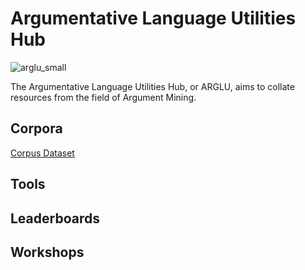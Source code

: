 # Argumentative Language Utilities Hub
![arglu_small](https://github.com/acidrobin/arglu-repo/assets/54273015/67999eb8-7742-4d63-b4b7-e2ad0bee45b1)

The Argumentative Language Utilities Hub, or ARGLU, aims to collate resources from the field of Argument Mining. 




## Corpora
[Corpus Dataset](https://docs.google.com/spreadsheets/d/1Wr7GalgRuXq_9JeVqqHRUY4BbUXbh3csB-BHozUm9YU/edit?usp=drive_link)


## Tools

## Leaderboards

## Workshops
